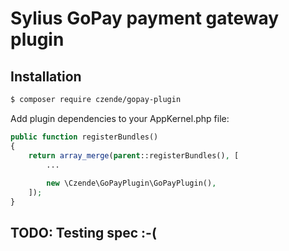 # Sylius GoPay payment gateway plugin  

## Installation

```bash
$ composer require czende/gopay-plugin
```
    
Add plugin dependencies to your AppKernel.php file:

```php
public function registerBundles()
{
    return array_merge(parent::registerBundles(), [
        ...
        
        new \Czende\GoPayPlugin\GoPayPlugin(),
    ]);
}
```
 
## TODO: Testing spec :-(